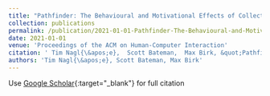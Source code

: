 ```yaml
---
title: "Pathfinder: The Behavioural and Motivational Effects of Collectibles in Gamified Software Training"
collection: publications
permalink: /publication/2021-01-01-Pathfinder-The-Behavioural-and-Motivational-Effects-of-Collectibles-in-Gamified-Software-Training
date: 2021-01-01
venue: 'Proceedings of the ACM on Human-Computer Interaction'
citation: ' Tim Nagl{\&apos;e},  Scott Bateman,  Max Birk, &quot;Pathfinder: The Behavioural and Motivational Effects of Collectibles in Gamified Software Training.&quot; Proceedings of the ACM on Human-Computer Interaction, 2021.'
authors: 'Tim Nagl{\&apos;e}, Scott Bateman, Max Birk'
---
```

Use [Google Scholar](https://scholar.google.com/scholar?q=Pathfinder:+The+Behavioural+and+Motivational+Effects+of+Collectibles+in+Gamified+Software+Training){:target="_blank"} for full citation